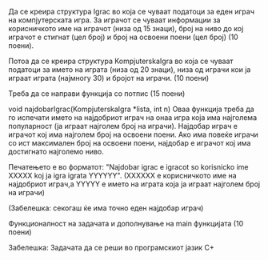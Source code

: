 Да се креира структура Igrac во која се чуваат податоци за еден играч на компјутерската игра. За играчот се чуваат информации за корисничкото име на играчот (низа од 15 знаци), број на ниво до кој играчот е стигнат (цел број) и број на освоени поени (цел број) (10 поени).

Потоа да се креирa структура KompjuterskaIgra во која се чуваат податоци за името на играта (низа од 20 знаци), низа од играчи кои ја играат играта (најмногу 30) и бројот на играчи. (10 поени)

Треба да се направи функција со потпис (15 поени)

void najdobarIgrac(KompjuterskaIgra *lista, int n)
Оваа функција треба да го испечати името на најдобриот играч на онаа игра која има најголема популарност (ја играат наjголем број на играчи). Најдобар играч е играчот кој има најголем број на освоени поени. Ако има повеќе играчи со ист максимален број на освоени поени, најдобар е играчот кој има достигнато најголемо ниво.

Печатењето е во форматот: "Najdobar igrac e igracot so korisnicko ime XXXXX koj ja igra igrata YYYYYY". (XXXXXX е корисничкото име на најдобриот играч,а YYYYY е името на играта која ја играат најголем број на играчи)

(Забелешка: секогаш ќе има точно еден најдобар играч)

Функционалност на задачата и дополнување на main функцијата (10 поени)

Забелешка: Задачата да се реши во програмскиот јазик C+